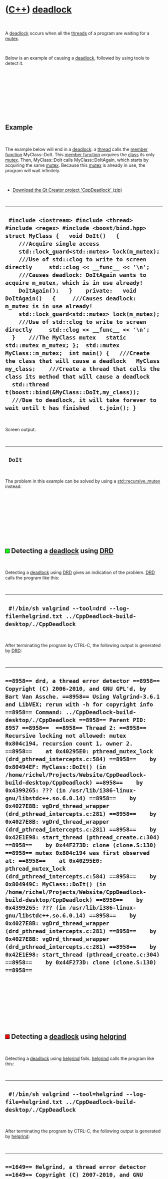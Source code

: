 
 

 

 

 

 

([C++](Cpp.md)) [deadlock](CppDeadlock.md)
============================================

 

A [deadlock](CppDeadlock.md) occurs when all the
[threads](CppThread.md) of a program are waiting for a
[mutex](CppMutex.md).

 

Below is an example of causing a [deadlock](CppDeadlock.md), followed
by using tools to detect it.

 

 

 

 

 

Example
-------

 

The example below will end in a [deadlock](CppDeadlock.md): a
[thread](CppThread.md) calls the [member
function](CppMemberFunction.md) MyClass::DoIt. This [member
function](CppMemberFunction.md) acquires the [class](CppClass.md) its
only [mutex](CppMutex.md). Then, MyClass::DoIt calls
MyClass::DoItAgain, which starts by acquiring the same
[mutex](CppMutex.md). Because this [mutex](CppMutex.md) is already in
use, the program will wait infinitely.

 

-   [Download the Qt Creator project
    'CppDeadlock' (zip)](CppDeadlock.zip)

 

  -------------------------------------------------------------------------------------------------------------------------------------------------------------------------------------------------------------------------------------------------------------------------------------------------------------------------------------------------------------------------------------------------------------------------------------------------------------------------------------------------------------------------------------------------------------------------------------------------------------------------------------------------------------------------------------------------------------------------------------------------------------------------------------------------------------------------------------------------------------------------------------------------------------------------------------------------------------------------------------------------------------------------------------------------
  ` #include <iostream> #include <thread> #include <regex> #include <boost/bind.hpp>  struct MyClass {   void DoIt()   {     ///Acquire single access     std::lock_guard<std::mutex> lock(m_mutex);      ///Use of std::clog to write to screen directly     std::clog << __func__ << '\n';      ///Causes deadlock: DoItAgain wants to acquire m_mutex, which is in use already!     DoItAgain();   }    private:   void DoItAgain()   {     ///Causes deadlock: m_mutex is in use already!     std::lock_guard<std::mutex> lock(m_mutex);      ///Use of std::clog to write to screen directly     std::clog << __func__ << '\n';   }    ///The MyClass mutex   static std::mutex m_mutex; };  std::mutex MyClass::m_mutex;  int main() {   ///Create the class that will cause a deadlock   MyClass my_class;    ///Create a thread that calls the class its method that will cause a deadlock   std::thread t(boost::bind(&MyClass::DoIt,my_class));    ///Due to deadlock, it will take forever to wait until t has finished   t.join(); }`
  -------------------------------------------------------------------------------------------------------------------------------------------------------------------------------------------------------------------------------------------------------------------------------------------------------------------------------------------------------------------------------------------------------------------------------------------------------------------------------------------------------------------------------------------------------------------------------------------------------------------------------------------------------------------------------------------------------------------------------------------------------------------------------------------------------------------------------------------------------------------------------------------------------------------------------------------------------------------------------------------------------------------------------------------------

 

Screen output:

 

  ---------
  ` DoIt`
  ---------

 

The problem in this example can be solved by using a
[std::recursive\_mutex](CppRecursive_mutex.md) instead.

 

 

 

 

 

![OKAY](PicGreen.png) Detecting a [deadlock](CppDeadlock.md) using [DRD](CppDrd.md)
-------------------------------------------------------------------------------------

 

Detecting a [deadlock](CppDeadlock.md) using [DRD](CppDrd.md) gives an
indication of the problem. [DRD](CppDrd.md) calls the program like
this:

 

  -----------------------------------------------------------------------------------------------------
  ` #!/bin/sh valgrind --tool=drd --log-file=helgrind.txt ../CppDeadlock-build-desktop/./CppDeadlock`
  -----------------------------------------------------------------------------------------------------

 

After terminating the program by CTRL-C, the following output is
generated by [DRD](CppDrd.md):

 

  -------------------------------------------------------------------------------------------------------------------------------------------------------------------------------------------------------------------------------------------------------------------------------------------------------------------------------------------------------------------------------------------------------------------------------------------------------------------------------------------------------------------------------------------------------------------------------------------------------------------------------------------------------------------------------------------------------------------------------------------------------------------------------------------------------------------------------------------------------------------------------------------------------------------------------------------------------------------------------------------------------------------------------------------------------------------------------------------------------------------------------------------------------------------------------------------------------------------------------------------------------------------------------------------------------------------------------------------------------------------------------------------------------------------------------------------------------------------------------------------------------------------------------------------------------------------------
  ` ==8958== drd, a thread error detector ==8958== Copyright (C) 2006-2010, and GNU GPL'd, by Bart Van Assche. ==8958== Using Valgrind-3.6.1 and LibVEX; rerun with -h for copyright info ==8958== Command: ../CppDeadlock-build-desktop/./CppDeadlock ==8958== Parent PID: 8957 ==8958==  ==8958== Thread 2: ==8958== Recursive locking not allowed: mutex 0x804c194, recursion count 1, owner 2. ==8958==    at 0x40295E0: pthread_mutex_lock (drd_pthread_intercepts.c:584) ==8958==    by 0x80494EF: MyClass::DoIt() (in /home/richel/Projects/Website/CppDeadlock-build-desktop/CppDeadlock) ==8958==    by 0x4399265: ??? (in /usr/lib/i386-linux-gnu/libstdc++.so.6.0.14) ==8958==    by 0x4027E8B: vgDrd_thread_wrapper (drd_pthread_intercepts.c:281) ==8958==    by 0x4027E8B: vgDrd_thread_wrapper (drd_pthread_intercepts.c:281) ==8958==    by 0x42E1E98: start_thread (pthread_create.c:304) ==8958==    by 0x44F273D: clone (clone.S:130) ==8958== mutex 0x804c194 was first observed at: ==8958==    at 0x40295E0: pthread_mutex_lock (drd_pthread_intercepts.c:584) ==8958==    by 0x804949C: MyClass::DoIt() (in /home/richel/Projects/Website/CppDeadlock-build-desktop/CppDeadlock) ==8958==    by 0x4399265: ??? (in /usr/lib/i386-linux-gnu/libstdc++.so.6.0.14) ==8958==    by 0x4027E8B: vgDrd_thread_wrapper (drd_pthread_intercepts.c:281) ==8958==    by 0x4027E8B: vgDrd_thread_wrapper (drd_pthread_intercepts.c:281) ==8958==    by 0x42E1E98: start_thread (pthread_create.c:304) ==8958==    by 0x44F273D: clone (clone.S:130) ==8958== `
  -------------------------------------------------------------------------------------------------------------------------------------------------------------------------------------------------------------------------------------------------------------------------------------------------------------------------------------------------------------------------------------------------------------------------------------------------------------------------------------------------------------------------------------------------------------------------------------------------------------------------------------------------------------------------------------------------------------------------------------------------------------------------------------------------------------------------------------------------------------------------------------------------------------------------------------------------------------------------------------------------------------------------------------------------------------------------------------------------------------------------------------------------------------------------------------------------------------------------------------------------------------------------------------------------------------------------------------------------------------------------------------------------------------------------------------------------------------------------------------------------------------------------------------------------------------------------

 

 

 

 

 

![FAIL](PicRed.png) Detecting a [deadlock](CppDeadlock.md) using [helgrind](CppHelgrind.md)
---------------------------------------------------------------------------------------------

 

Detecting a [deadlock](CppDeadlock.md) using
[helgrind](CppHelgrind.md) fails. [helgrind](CppHelgrind.md) calls the
program like this:

 

  ----------------------------------------------------------------------------------------------------------
  ` #!/bin/sh valgrind --tool=helgrind --log-file=helgrind.txt ../CppDeadlock-build-desktop/./CppDeadlock`
  ----------------------------------------------------------------------------------------------------------

 

After terminating the program by CTRL-C, the following output is
generated by [helgrind](CppHelgrind.md):

 

  ----------------------------------------------------------------------------------------------------------------------------------------------------------------------------------------------------------------------------------------------------------------------------------------------------
  ` ==1649== Helgrind, a thread error detector ==1649== Copyright (C) 2007-2010, and GNU GPL'd, by OpenWorks LLP et al. ==1649== Using Valgrind-3.6.1 and LibVEX; rerun with -h for copyright info ==1649== Command: ../CppDeadlock-build-desktop/./CppDeadlock ==1649== Parent PID: 1648 ==1649== `
  ----------------------------------------------------------------------------------------------------------------------------------------------------------------------------------------------------------------------------------------------------------------------------------------------------

 

 

 

 

 

![FAIL](PicRed.png) Detecting a [deadlock](CppDeadlock.md) using [memcheck](CppMemcheck.md)
---------------------------------------------------------------------------------------------

 

Detecting a [deadlock](CppDeadlock.md) using
[memcheck](CppMemcheck.md) fails. [memcheck](CppMemcheck.md) calls the
program like this:

 

  ------------------------------------------------------------------------------------------------------------------------------------
  ` #!/bin/sh valgrind --leak-check=full -v --show-reachable=yes --log-file=memcheck.txt ../CppDeadlock-build-desktop/./CppDeadlock`
  ------------------------------------------------------------------------------------------------------------------------------------

 

After terminating the program by CTRL-C, the following output is
generated by [memcheck](CppMemcheck.md):

 

  ------------------------------------------------------------------------------------------------------------------------------------------------------------------------------------------------------------------------------------------------------------------------------------------------------------------------------------------------------------------------------------------------------------------------------------------------------------------------------------------------------------------------------------------------------------------------------------------------------------------------------------------------------------------------------------------------------------------------------------------------------------------------------------------------------------------------------------------------------------------------------------------------------------------------------------------------------------------------------------------------------------------------------------------------------------------------------------------------------------------------------------------------------------------------------------------------------------------------------------------------------------------------------------------------------------------------------------------------------------------------------------------------------------------------------------------------------------------------------------------------------------------------------------------------------------------------------------------------------------------------------------------------------------------------------------------------------------------------------------------------------------------------------------------------------------------------------------------------------------------------------------------------------------------------------------------------------------------------------------------------------------------------------------------------------------------------------------------------------------------------------------------------------------------------------------------------------------------------------------------------------------------------------------------------------------------------------------------------------------------------------------------------------------------------------------------------------------------------------------------------------------------------------------------------------------------------------------------------------------------------------------------------------------------------------------------------------------------------------------------------------------------------------------------------------------------------------------------------------------------------------------------------------------------------------------------------------------------------------------------------------------------------------------------------------------------------------------------------------------------------------------------------------------------------------------------------------------------------------------------------------------------------------------------------------------------------------------------------------------------------------------------------------------------------------------------------------------------------------------------------------------------------------------------------------------------------------------------------------------------------------------------------------------------------------------------------------------------------------------------------------------------------------------------------------------------------------------------------------------------------------------------------------------------------------------------------------------------------------------------------------------------------------------------------------------------------------------------------------------------------------------------------------------------------------------------------------------------------------------------------------------------------------------------------------------------------------------------------------------------------------------------------------------------------------------------------------------------------------------------------------------------------------------------------------------------------------------------------------------------------------------------------------------------------------------------------------------------------------------------------------------------------------------------------------------------------------------------------------------------------------------------------------------------------------------------------------------------------------------------------------------------------------------------------------------------------------------------------------------------------------------------------------------------------------------------------------------------------------------------------------------------------------------------------------------------------------------------------------------------------------------------------------------------------------------------------------------------------------------------------------------------------------------------------------------------------------------------------------------------------------------------------------------------------------------------------------------------------------------------------------------------------------------------------------------------------------------------------------------------------------------------------------------------------------------------------------------------------------------------------------------------------------------------------------------------------------------------------------------------------------------------------------------------------------------------------------------------------------------------------------------------------------------
  ` ==8769== Memcheck, a memory error detector ==8769== Copyright (C) 2002-2010, and GNU GPL'd, by Julian Seward et al. ==8769== Using Valgrind-3.6.1 and LibVEX; rerun with -h for copyright info ==8769== Command: ../CppDeadlock-build-desktop/./CppDeadlock ==8769== Parent PID: 8768 ==8769==  --8769--  --8769-- Valgrind options: --8769--    --suppressions=/usr/lib/valgrind/debian-libc6-dbg.supp --8769--    --leak-check=full --8769--    -v --8769--    --show-reachable=yes --8769--    --log-file=memcheck.txt --8769-- Contents of /proc/version: --8769--   Linux version 2.6.38-11-generic-pae (buildd@rothera) (gcc version 4.5.2 (Ubuntu/Linaro 4.5.2-8ubuntu4) ) #48-Ubuntu SMP Fri Jul 29 20:51:21 UTC 2011 --8769-- Arch and hwcaps: X86, x86-sse1-sse2 --8769-- Page sizes: currently 4096, max supported 4096 --8769-- Valgrind library directory: /usr/lib/valgrind --8769-- Reading syms from /lib/i386-linux-gnu/ld-2.13.so (0x4000000) --8769--   Considering /lib/i386-linux-gnu/ld-2.13.so .. --8769--   .. CRC mismatch (computed 2a2c2799 wanted 1e351f1f) --8769--   Considering /usr/lib/debug/lib/i386-linux-gnu/ld-2.13.so .. --8769--   .. CRC is valid --8769-- Reading syms from /home/richel/Projects/Website/CppDeadlock-build-desktop/CppDeadlock (0x8048000) --8769-- Reading syms from /usr/lib/valgrind/memcheck-x86-linux (0x38000000) --8769--    object doesn't have a dynamic symbol table --8769-- Reading suppressions file: /usr/lib/valgrind/debian-libc6-dbg.supp --8769-- Reading suppressions file: /usr/lib/valgrind/default.supp --8769-- REDIR: 0x4016a80 (index) redirected to 0x3803f82b (vgPlain_x86_linux_REDIR_FOR_index) --8769-- Reading syms from /usr/lib/valgrind/vgpreload_core-x86-linux.so (0x4020000) --8769-- Reading syms from /usr/lib/valgrind/vgpreload_memcheck-x86-linux.so (0x4023000) ==8769== WARNING: new redirection conflicts with existing -- ignoring it --8769--     new: 0x04016a80 (index               ) R-> 0x04026c78 index --8769-- REDIR: 0x4016c20 (strlen) redirected to 0x4027048 (strlen) --8769-- Reading syms from /usr/lib/libQtCore.so.4.7.2 (0x4044000) --8769--   Considering /usr/lib/libQtCore.so.4.7.2 .. --8769--   .. CRC mismatch (computed 5d0d89bc wanted b4e02a1a) --8769--   Considering /usr/lib/debug/usr/lib/libQtCore.so.4.7.2 .. --8769--   .. CRC is valid --8769-- Reading syms from /lib/i386-linux-gnu/libpthread-2.13.so (0x42d7000) --8769--   Considering /lib/i386-linux-gnu/libpthread-2.13.so .. --8769--   .. CRC mismatch (computed 87269ed5 wanted 7df95f2f) --8769--   Considering /usr/lib/debug/lib/i386-linux-gnu/libpthread-2.13.so .. --8769--   .. CRC is valid --8769-- Reading syms from /usr/lib/i386-linux-gnu/libstdc++.so.6.0.14 (0x42f0000) --8769--    object doesn't have a symbol table --8769-- Reading syms from /lib/i386-linux-gnu/libm-2.13.so (0x43db000) --8769--   Considering /lib/i386-linux-gnu/libm-2.13.so .. --8769--   .. CRC mismatch (computed e686ed93 wanted a0f1e52c) --8769--   Considering /usr/lib/debug/lib/i386-linux-gnu/libm-2.13.so .. --8769--   .. CRC is valid --8769-- Reading syms from /lib/i386-linux-gnu/libgcc_s.so.1 (0x4401000) --8769--   Considering /lib/i386-linux-gnu/libgcc_s.so.1 .. --8769--   .. CRC mismatch (computed 3fa6d24f wanted 8b2bf89f) --8769--   Considering /usr/lib/debug/lib/i386-linux-gnu/libgcc_s.so.1 .. --8769--   .. CRC is valid --8769-- Reading syms from /lib/i386-linux-gnu/libc-2.13.so (0x441d000) --8769--   Considering /lib/i386-linux-gnu/libc-2.13.so .. --8769--   .. CRC mismatch (computed 97e88cd2 wanted 4635a554) --8769--   Considering /usr/lib/debug/lib/i386-linux-gnu/libc-2.13.so .. --8769--   .. CRC is valid --8769-- Reading syms from /lib/i386-linux-gnu/libz.so.1.2.3.4 (0x457f000) --8769--   Considering /lib/i386-linux-gnu/libz.so.1.2.3.4 .. --8769--   .. CRC mismatch (computed 995eb12f wanted 33a06a21) --8769--    object doesn't have a symbol table --8769-- Reading syms from /lib/i386-linux-gnu/libdl-2.13.so (0x4594000) --8769--   Considering /lib/i386-linux-gnu/libdl-2.13.so .. --8769--   .. CRC mismatch (computed 608d0daf wanted 983d6578) --8769--   Considering /usr/lib/debug/lib/i386-linux-gnu/libdl-2.13.so .. --8769--   .. CRC is valid --8769-- Reading syms from /usr/lib/i386-linux-gnu/libgthread-2.0.so.0.2800.6 (0x4598000) --8769--   Considering /usr/lib/i386-linux-gnu/libgthread-2.0.so.0.2800.6 .. --8769--   .. CRC mismatch (computed 244482a3 wanted 61a9cd3c) --8769--    object doesn't have a symbol table --8769-- Reading syms from /lib/i386-linux-gnu/librt-2.13.so (0x459d000) --8769--   Considering /lib/i386-linux-gnu/librt-2.13.so .. --8769--   .. CRC mismatch (computed 680ec6ea wanted 247d4d27) --8769--   Considering /usr/lib/debug/lib/i386-linux-gnu/librt-2.13.so .. --8769--   .. CRC is valid --8769-- Reading syms from /lib/i386-linux-gnu/libglib-2.0.so.0.2800.6 (0x45a6000) --8769--   Considering /lib/i386-linux-gnu/libglib-2.0.so.0.2800.6 .. --8769--   .. CRC mismatch (computed 2312631e wanted e21a44de) --8769--    object doesn't have a symbol table --8769-- Reading syms from /lib/i386-linux-gnu/libpcre.so.3.12.1 (0x467e000) --8769--   Considering /lib/i386-linux-gnu/libpcre.so.3.12.1 .. --8769--   .. CRC mismatch (computed 9e5ab3c1 wanted 29aaf7e3) --8769--    object doesn't have a symbol table --8769-- REDIR: 0x4490fb0 (strncmp) redirected to 0x4020479 (_vgnU_ifunc_wrapper) --8769-- REDIR: 0x4498140 (strstr) redirected to 0x4020479 (_vgnU_ifunc_wrapper) --8769-- REDIR: 0x4497db0 (__GI_strstr) redirected to 0x4028ef1 (strstr) --8769-- REDIR: 0x44910b0 (rindex) redirected to 0x4026acc (rindex) --8769-- REDIR: 0x439c650 (operator new(unsigned int)) redirected to 0x4026398 (operator new(unsigned int)) --8769-- REDIR: 0x448cef0 (malloc) redirected to 0x40267df (malloc) --8769-- REDIR: 0x4490d80 (__GI_strlen) redirected to 0x402702d (__GI_strlen) --8769-- REDIR: 0x4490740 (strcmp) redirected to 0x4020479 (_vgnU_ifunc_wrapper) --8769-- REDIR: 0x4539cb0 (__strcmp_ssse3) redirected to 0x40279d0 (strcmp) --8769-- REDIR: 0x448de70 (calloc) redirected to 0x4025235 (calloc)`
  ------------------------------------------------------------------------------------------------------------------------------------------------------------------------------------------------------------------------------------------------------------------------------------------------------------------------------------------------------------------------------------------------------------------------------------------------------------------------------------------------------------------------------------------------------------------------------------------------------------------------------------------------------------------------------------------------------------------------------------------------------------------------------------------------------------------------------------------------------------------------------------------------------------------------------------------------------------------------------------------------------------------------------------------------------------------------------------------------------------------------------------------------------------------------------------------------------------------------------------------------------------------------------------------------------------------------------------------------------------------------------------------------------------------------------------------------------------------------------------------------------------------------------------------------------------------------------------------------------------------------------------------------------------------------------------------------------------------------------------------------------------------------------------------------------------------------------------------------------------------------------------------------------------------------------------------------------------------------------------------------------------------------------------------------------------------------------------------------------------------------------------------------------------------------------------------------------------------------------------------------------------------------------------------------------------------------------------------------------------------------------------------------------------------------------------------------------------------------------------------------------------------------------------------------------------------------------------------------------------------------------------------------------------------------------------------------------------------------------------------------------------------------------------------------------------------------------------------------------------------------------------------------------------------------------------------------------------------------------------------------------------------------------------------------------------------------------------------------------------------------------------------------------------------------------------------------------------------------------------------------------------------------------------------------------------------------------------------------------------------------------------------------------------------------------------------------------------------------------------------------------------------------------------------------------------------------------------------------------------------------------------------------------------------------------------------------------------------------------------------------------------------------------------------------------------------------------------------------------------------------------------------------------------------------------------------------------------------------------------------------------------------------------------------------------------------------------------------------------------------------------------------------------------------------------------------------------------------------------------------------------------------------------------------------------------------------------------------------------------------------------------------------------------------------------------------------------------------------------------------------------------------------------------------------------------------------------------------------------------------------------------------------------------------------------------------------------------------------------------------------------------------------------------------------------------------------------------------------------------------------------------------------------------------------------------------------------------------------------------------------------------------------------------------------------------------------------------------------------------------------------------------------------------------------------------------------------------------------------------------------------------------------------------------------------------------------------------------------------------------------------------------------------------------------------------------------------------------------------------------------------------------------------------------------------------------------------------------------------------------------------------------------------------------------------------------------------------------------------------------------------------------------------------------------------------------------------------------------------------------------------------------------------------------------------------------------------------------------------------------------------------------------------------------------------------------------------------------------------------------------------------------------------------------------------------------------------------------------------------------------------------------------------------

 

 

 

 

 

 

